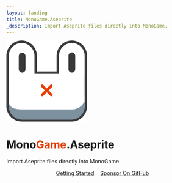 ```yaml
---
layout: landing
title: MonoGame.Aseprite
_description: Import Aseprite files directly into MonoGame.
---
```


<div class="container h-100 d-flex flex-column align-items-center justify-content-center">
    <div class="row w-100 justify-content-center">
        <img src="/images/logo.svg" style="max-width: 256px;">
    </div>
    <div class="row text-center">
        <h1>Mono<span style="color: #E73C00;">Game</span>.Aseprite</h1>
        <p class="lead">Import Aseprite files directly into MonoGame</p>
    </div>
    <div class="row" style="align-items: center; display: flex;  gap: 1rem; justify-content: center;flex-direction: row;">
        <a href="/guides/getting-started/installation.html" class="btn btn-success text-center">Getting Started <i class="bi bi-arrow-right"></i> </a>
        <a href="https://github.com/sponsors/AristurtleDev/" class="btn btn-primary">Sponsor On GitHub <i class="bi bi-heart-fill"></i> </a>
    </div>
    <div class "row" style="align-items: center; display: flex; game: 1rem; justify-content: center; flex-direction: row">
    <div>
</div>
